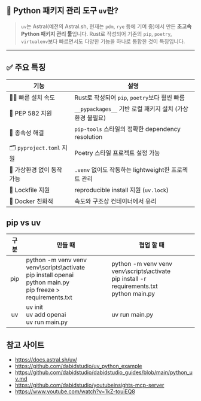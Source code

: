 ## 🐍 Python 패키지 관리 도구 `uv`란?

> `uv`는 Astral(예전의 Astral.sh, 현재는 `pdm`, `rye` 등에 기여 중)에서 만든 **초고속 Python 패키지 관리 툴**입니다. Rust로 작성되어 기존의 `pip`, `poetry`, `virtualenv`보다 빠르면서도 다양한 기능을 하나로 통합한 것이 특징입니다.

---

## ✅ 주요 특징

| 기능 | 설명 |
|------|------|
| 🏃‍♂️ 빠른 설치 속도 | Rust로 작성되어 `pip`, `poetry`보다 훨씬 빠름 |
| 🔧 PEP 582 지원 | `__pypackages__` 기반 로컬 패키지 설치 (가상환경 불필요) |
| 🧰 종속성 해결 | `pip-tools` 스타일의 정확한 dependency resolution |
| 🗂️ `pyproject.toml` 지원 | Poetry 스타일 프로젝트 설정 가능 |
| 🧪 가상환경 없이 동작 가능 | `.venv` 없이도 작동하는 lightweight한 프로젝트 관리 |
| 🔁 Lockfile 지원 | reproducible install 지원 (`uv.lock`) |
| 🐳 Docker 친화적 | 속도와 구조상 컨테이너에서 유리 |

## pip vs uv

|구분|만들 때|협업 할 때|
|:------:|------|------|
|pip|python -m venv venv<br>venv\scripts\activate<br>pip install openai<br>python main.py<br>pip freeze > requirements.txt|python -m venv venv<br>venv\scripts\activate<br>pip install -r requirements.txt<br>python main.py|
|uv|uv init<br>uv add openai<br>uv run main.py|uv run main.py|

## 참고 사이트
  - https://docs.astral.sh/uv/
  - https://github.com/dabidstudio/uv_python_example
  - https://github.com/dabidstudio/dabidstudio_guides/blob/main/python_uv.md
  - https://github.com/dabidstudio/youtubeinsights-mcp-server
  - https://www.youtube.com/watch?v=1kZ-touiEQ8
